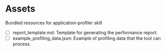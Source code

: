 # Assets

Bundled resources for application-profiler skill

- [ ] report_template.md: Template for generating the performance report.
- [ ] example_profiling_data.json: Example of profiling data that the tool can process.

